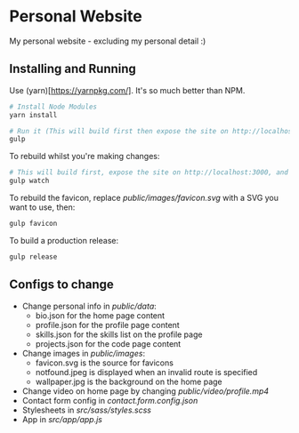 # Personal Website

My personal website - excluding my personal detail :\)

## Installing and Running

Use (yarn)[https://yarnpkg.com/]. It's so much better than NPM.

```bash
# Install Node Modules
yarn install

# Run it (This will build first then expose the site on http://localhost:3000
gulp
```

To rebuild whilst you're making changes:

```bash
# This will build first, expose the site on http://localhost:3000, and automatically rebuild when you change
gulp watch
```

To rebuild the favicon, replace _public/images/favicon.svg_ with a SVG you want to use, then:

```bash
gulp favicon
```

To build a production release:

```bash
gulp release
```

## Configs to change

* Change personal info in _public/data_:
    * bio.json for the home page content
    * profile.json for the profile page content
    * skills.json for the skills list on the profile page     
    * projects.json for the code page content
* Change images in _public/images_:
    * favicon.svg is the source for favicons
    * notfound.jpeg is displayed when an invalid route is specified
    * wallpaper.jpg is the background on the home page
* Change video on home page by changing _public/video/profile.mp4_
* Contact form config in _contact.form.config.json_
* Stylesheets in _src/sass/styles.scss_
* App in _src/app/app.js_
